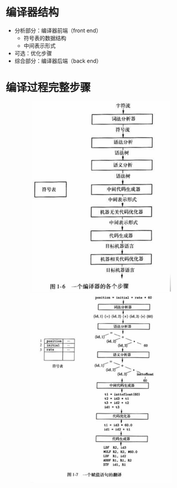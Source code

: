 # 编译器结构
* 分析部分：编译器前端（front end）
    - 符号表的数据结构
    - 中间表示形式
* 可选：优化步骤
* 综合部分：编译器后端（back end）

# 编译过程完整步骤
<div align=center><img alt="图1.6-一个编译器的各个步骤.jpg" src="https://raw.githubusercontent.com/NorthFacing/step-by-compiler/master/dragon-book/src/main/java/chapter01/_1_2_The_Structure_of_a_Compiler/图1.6-一个编译器的各个步骤.jpg" height="500"/></div>

<div align=center><img alt="图1.7-一个赋值语句的翻译.jpg" src="https://raw.githubusercontent.com/NorthFacing/step-by-compiler/master/dragon-book/src/main/java/chapter01/_1_2_The_Structure_of_a_Compiler/图1.7-一个赋值语句的翻译.jpg" height="500"/></div>
